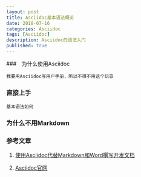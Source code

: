 ```yaml
---
layout: post
title: Asciidoc基本语法概览 
date: 2018-07-16
categories: Asciidoc
tags: [Asciidoc]
description: Asciidoc的语法入门
published: true
---
```


###　为什么使用Asciidoc

    我要用Asciidoc写用户手册，所以不得不用这个玩意
    
### 直接上手

    基本语法如何
    
### 为什么不用Markdown
 

### 参考文章

1. <a href="https://my.oschina.net/gudaoxuri/blog/524132">使用Asciidoc代替Markdown和Word撰写开发文档</a>

2. <a href="http://asciidoc.org/">Asciidoc官网</a>